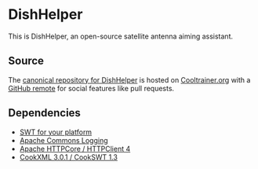 DishHelper
==========

This is DishHelper, an open-source satellite antenna aiming assistant.


Source
------

The [canonical repository for DishHelper](https://phabricator.cooltrainer.org/diffusion/DH/) is hosted on [Cooltrainer.org](https://cooltrainer.org) with a [GitHub remote](https://github.com/okeeblow/DishHelper) for social features like pull requests.


Dependencies
------------

- [SWT for your platform](http://www.eclipse.org/swt/)
- [Apache Commons Logging](http://commons.apache.org/logging/)
- [Apache HTTPCore / HTTPClient 4](http://hc.apache.org/)
- [CookXML 3.0.1 / CookSWT 1.3](http://cookxml.yuanheng.org/)
